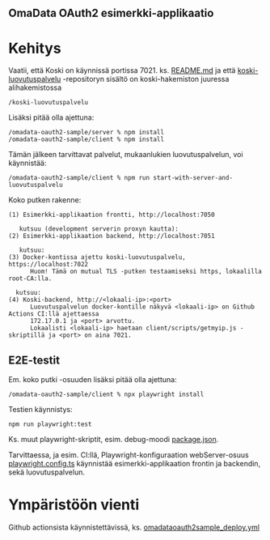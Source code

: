 ## OmaData OAuth2 esimerkki-applikaatio

# Kehitys

Vaatii, että Koski on käynnissä portissa 7021. ks. [README.md](../README.md#koski-sovelluksen-ajaminen-paikallisesti) ja 
että [koski-luovutuspalvelu](https://github.com/Opetushallitus/koski-luovutuspalvelu) -repositoryn sisältö on koski-hakemiston juuressa alihakemistossa

    /koski-luovutuspalvelu

Lisäksi pitää olla ajettuna:

    /omadata-oauth2-sample/server % npm install
    /omadata-oauth2-sample/client % npm install

Tämän jälkeen tarvittavat palvelut, mukaanlukien luovutuspalvelun, voi käynnistää:

    /omadata-oauth2-sample/client % npm run start-with-server-and-luovutuspalvelu

Koko putken rakenne:

    (1) Esimerkki-applikaation frontti, http://localhost:7050

       kutsuu (development serverin proxyn kautta):
    (2) Esimerkki-applikaation backend, http://localhost:7051

       kutsuu:
    (3) Docker-kontissa ajettu koski-luovutuspalvelu, https://localhost:7022
          Huom! Tämä on mutual TLS -putken testaamiseksi https, lokaalilla root-CA:lla.

      kutsuu:
    (4) Koski-backend, http://<lokaali-ip>:<port>
          Luovutuspalvelun docker-kontille näkyvä <lokaali-ip> on Github Actions CI:llä ajettaessa
          172.17.0.1 ja <port> arvottu.
          Lokaalisti <lokaali-ip> haetaan client/scripts/getmyip.js -skriptillä ja <port> on aina 7021.

## E2E-testit

Em. koko putki -osuuden lisäksi pitää olla ajettuna:

    /omadata-oauth2-sample/client % npx playwright install

Testien käynnistys:

    npm run playwright:test

Ks. muut playwright-skriptit, esim. debug-moodi [package.json](client/package.json).

Tarvittaessa, ja esim. CI:llä, Playwright-konfiguraation webServer-osuus [playwright.config.ts](client/playwright.config.ts) käynnistää
esimerkki-applikaation frontin ja backendin, sekä luovutuspalvelun.

# Ympäristöön vienti

Github actionsista käynnistettävissä, ks. [omadataoauth2sample_deploy.yml](../.github/workflows/omadataoauth2sample_deploy.yml)
